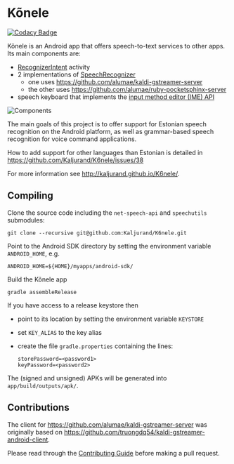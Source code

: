 Kõnele
======

[![Codacy Badge](https://api.codacy.com/project/badge/grade/b15968aa0a524d2986ba5deac6801196)](https://www.codacy.com/app/kaljurand/K6nele)

Kõnele is an Android app that offers speech-to-text services to other apps.
Its main components are:

  - [RecognizerIntent](http://developer.android.com/reference/android/speech/RecognizerIntent.html) activity
  - 2 implementations of [SpeechRecognizer](http://developer.android.com/reference/android/speech/SpeechRecognizer.html)
    - one uses <https://github.com/alumae/kaldi-gstreamer-server>
    - the other uses <https://github.com/alumae/ruby-pocketsphinx-server>
  - speech keyboard that implements the [input method editor (IME) API](http://developer.android.com/reference/android/inputmethodservice/InputMethodService.html)

![Components](https://rawgithub.com/Kaljurand/K6nele/master/docs/components.dot.svg)

The main goals of this project is to offer support for Estonian speech recognition on the
Android platform, as well as grammar-based speech recognition for voice command applications.

How to add support for other languages than Estonian is detailed in https://github.com/Kaljurand/K6nele/issues/38

For more information see <http://kaljurand.github.io/K6nele/>.


Compiling
---------

Clone the source code including the `net-speech-api` and `speechutils` submodules:

    git clone --recursive git@github.com:Kaljurand/K6nele.git


Point to the Android SDK directory by setting the environment variable
`ANDROID_HOME`, e.g.

    ANDROID_HOME=${HOME}/myapps/android-sdk/


Build the Kõnele app

    gradle assembleRelease


If you have access to a release keystore then

  - point to its location by setting the environment variable `KEYSTORE`
  - set `KEY_ALIAS` to the key alias
  - create the file `gradle.properties` containing the lines:

        storePassword=<password1>
        keyPassword=<password2>


The (signed and unsigned) APKs will be generated into `app/build/outputs/apk/`.


Contributions
-------------

The client for <https://github.com/alumae/kaldi-gstreamer-server>
was originally based on <https://github.com/truongdq54/kaldi-gstreamer-android-client>.

Please read through the [Contributing Guide](CONTRIBUTING.md) before making a pull request.
